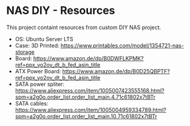 # NAS DIY - Resources

This project containt resources from custom DIY NAS project.

- OS: Ubuntu Server LTS
- Case: 3D Printed: https://www.printables.com/model/1354721-nas-storage
- Board: https://www.amazon.de/dp/B0DWFLKPMK?ref=ppx_yo2ov_dt_b_fed_asin_title
- ATX Power Board: https://www.amazon.de/dp/B0D25QBPTF?ref=ppx_yo2ov_dt_b_fed_asin_title
- SATA power spliter: https://www.aliexpress.com/item/1005007423555168.html?spm=a2g0o.order_list.order_list_main.4.71c61802x7tBTr
- SATA cables: https://www.aliexpress.com/item/1005004959334789.html?spm=a2g0o.order_list.order_list_main.10.71c61802x7tBTr


